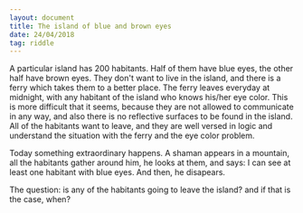 ```yaml
---
layout: document
title: The island of blue and brown eyes
date: 24/04/2018
tag: riddle
---
```


A particular island has 200 habitants. Half of them have blue eyes, the other
half have brown eyes. They don't want to live in the island, and there is a
ferry which takes them to a better place. The ferry leaves everyday at
midnight, with any habitant of the island who knows his/her eye color. This is
more difficult that it seems, because they are not allowed to communicate in any
way, and also there is no reflective surfaces to be found in the island. All of
the habitants want to leave, and they are well versed in logic and understand
the situation with the ferry and the eye color problem.

Today something extraordinary happens. A shaman appears in a mountain, all the
habitants gather around him, he looks at them, and says: I can see at least
one habitant with blue eyes. And then, he disapears.

The question: is any of the habitants going to leave the island? and if
that is the case, when?

